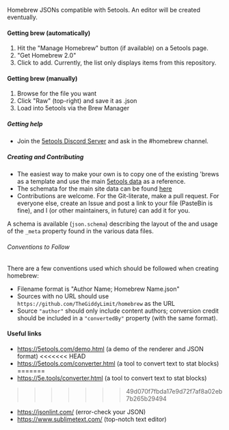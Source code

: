 Homebrew JSONs compatible with 5etools. An editor will be created eventually.

#### Getting brew (automatically)
1. Hit the "Manage Homebrew" button (if available) on a 5etools page.
2. "Get Homebrew 2.0"
3. Click to add. Currently, the list only displays items from this repository. 

#### Getting brew (manually)
1. Browse for the file you want
2. Click "Raw" (top-right) and save it as .json
3. Load into 5etools via the Brew Manager

##### Getting help

- Join the [5etools Discord Server](https://discord.gg/v3AXzcW) and ask in the #homebrew channel.

##### Creating and Contributing

- The easiest way to make your own is to copy one of the existing 'brews as a template and use the main [5etools data](https://github.com/TheGiddyLimit/TheGiddyLimit.github.io/tree/master/data) as a reference.
- The schemata for the main site data can be found [here](https://github.com/TheGiddyLimit/TheGiddyLimit.github.io/tree/master/test/schema)
- Contributions are welcome. For the Git-literate, make a pull request. For everyone else, create an Issue and post a link to your file (PasteBin is fine), and I (or other maintainers, in future) can add it for you.

A schema is available (`json.schema`) describing the layout of the and usage of the `_meta` property found in the various data files.

###### Conventions to Follow

There are a few conventions used which should be followed when creating homebrew:
 - Filename format is "Author Name; Homebrew Name.json"
 - Sources with no URL should use `https://github.com/TheGiddyLimit/homebrew` as the URL
 - Source `"author"` should only include content authors; conversion credit should be included in a `"convertedBy"` property (with the same format). 

#### Useful links

 - https://5etools.com/demo.html (a demo of the renderer and JSON format)
<<<<<<< HEAD
 - https://5etools.com/converter.html (a tool to convert text to stat blocks)
=======
 - https://5e.tools/converter.html (a tool to convert text to stat blocks)
>>>>>>> 49d070f7fbda17e9d72f7af8a02eb7b265b29494
 - https://jsonlint.com/ (error-check your JSON)
 - https://www.sublimetext.com/ (top-notch text editor)

